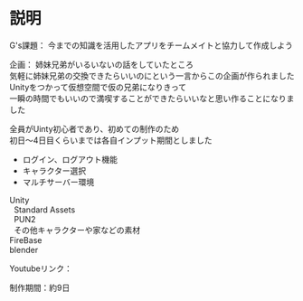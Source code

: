 # 説明
G's課題：
今までの知識を活用したアプリをチームメイトと協力して作成しよう  

企画：
姉妹兄弟がいるいないの話をしていたところ  
気軽に姉妹兄弟の交換できたらいいのにという一言からこの企画が作られました  
Unityをつかって仮想空間で仮の兄弟になりきって  
一瞬の時間でもいいので満喫することができたらいいなと思い作ることになりました 

全員がUinty初心者であり、初めての制作のため  
初日〜4日目くらいまでは各自インプット期間としました  

* ログイン、ログアウト機能
* キャラクター選択
* マルチサーバー環境
  
Unity  
&nbsp;&nbsp;Standard Assets  
&nbsp;&nbsp;PUN2  
&nbsp;&nbsp;その他キャラクターや家などの素材  
FireBase  
blender  
  
Youtubeリンク：

制作期間：約9日  

